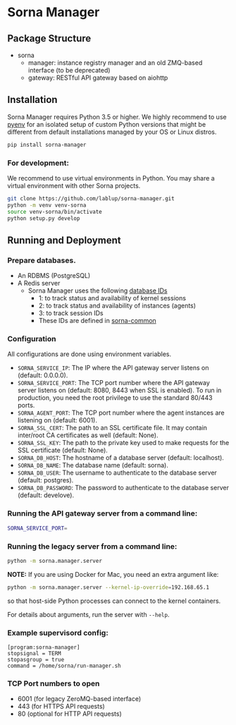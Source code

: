 Sorna Manager
=============

Package Structure
-----------------

 * sorna
   * manager: instance registry manager and an old ZMQ-based interface (to be deprecated)
   * gateway: RESTful API gateway based on aiohttp

Installation
------------

Sorna Manager requires Python 3.5 or higher.  We highly recommend to use
[pyenv](https://github.com/yyuu/pyenv) for an isolated setup of custom Python
versions that might be different from default installations managed by your OS
or Linux distros.

```sh
pip install sorna-manager
```

### For development:

We recommend to use virtual environments in Python.
You may share a virtual environment with other Sorna projects.

```sh
git clone https://github.com/lablup/sorna-manager.git
python -m venv venv-sorna
source venv-sorna/bin/activate
python setup.py develop
```

Running and Deployment
----------------------

### Prepare databases.

 * An RDBMS (PostgreSQL)
 * A Redis server
   - Sorna Manager uses the following [database IDs](http://redis.io/commands/SELECT)
     - 1: to track status and availability of kernel sessions
     - 2: to track status and availability of instances (agents)
     - 3: to track session IDs
     - These IDs are defined in [sorna-common](https://github.com/lablup/sorna-common/blob/master/sorna/defs.py)

### Configuration

All configurations are done using environment variables.

 * `SORNA_SERVICE_IP`: The IP where the API gateway server listens on (default: 0.0.0.0).
 * `SORNA_SERVICE_PORT`: The TCP port number where the API gateway server listens on (default: 8080, 8443 when SSL is enabled).
   To run in production, you need the root privilege to use the standard 80/443 ports.
 * `SORNA_AGENT_PORT`: The TCP port number where the agent instances are listening on (default: 6001).
 * `SORNA_SSL_CERT`: The path to an SSL certificate file.  It may contain inter/root CA certificates as well (default: None).
 * `SORNA_SSL_KEY`: The path to the private key used to make requests for the SSL certificate (default: None).
 * `SORNA_DB_HOST`: The hostname of a database server (default: localhost).
 * `SORNA_DB_NAME`: The database name (default: sorna).
 * `SORNA_DB_USER`: The username to authenticate to the database server (default: postgres).
 * `SORNA_DB_PASSWORD`: The password to authenticate to the database server (default: develove).

### Running the API gateway server from a command line:

```sh
SORNA_SERVICE_PORT=
```


### Running the legacy server from a command line:

```sh
python -m sorna.manager.server
```

**NOTE:** If you are using Docker for Mac, you need an extra argument like:

```sh
python -m sorna.manager.server --kernel-ip-override=192.168.65.1
```

so that host-side Python processes can connect to the kernel containers.

For details about arguments, run the server with `--help`.


### Example supervisord config:

```dosini
[program:sorna-manager]
stopsignal = TERM
stopasgroup = true
command = /home/sorna/run-manager.sh
```

### TCP Port numbers to open

 * 6001 (for legacy ZeroMQ-based interface)
 * 443 (for HTTPS API requests)
 * 80 (optional for HTTP API requests)

